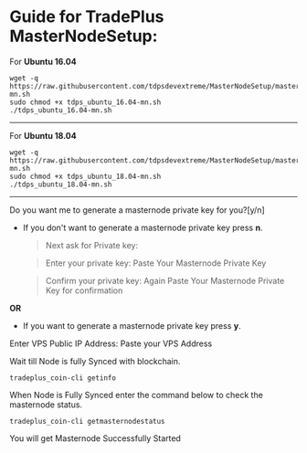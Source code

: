 # Guide for TradePlus MasterNodeSetup:


For **Ubuntu 16.04**
```
wget -q https://raw.githubusercontent.com/tdpsdevextreme/MasterNodeSetup/master/tdps_ubuntu_16.04-mn.sh
sudo chmod +x tdps_ubuntu_16.04-mn.sh
./tdps_ubuntu_16.04-mn.sh
```
***

For **Ubuntu 18.04**
```
wget -q https://raw.githubusercontent.com/tdpsdevextreme/MasterNodeSetup/master/tdps_ubuntu_18.04-mn.sh
sudo chmod +x tdps_ubuntu_18.04-mn.sh
./tdps_ubuntu_18.04-mn.sh
```
***

Do you want me to generate a masternode private key for you?[y/n]

- If you don't want to generate a masternode private key press **n**.

  > Next ask for Private key:
  
  > Enter your private key: Paste Your Masternode Private Key
  
  > Confirm your private key: Again Paste Your Masternode Private Key for confirmation

**OR**

- If you want to generate a masternode private key press  **y**.

 Enter VPS Public IP Address: Paste your VPS Address

 Wait till Node is fully Synced with blockchain.

`tradeplus_coin-cli getinfo`

When Node is Fully Synced enter the command below to check the masternode status.

`tradeplus_coin-cli getmasternodestatus`

You will get Masternode Successfully Started
